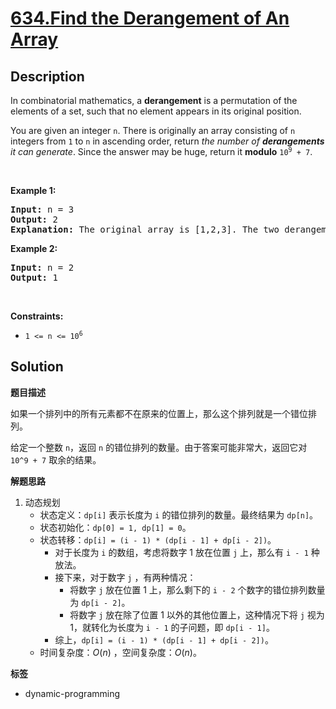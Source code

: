 # [634.Find the Derangement of An Array](https://leetcode.com/problems/find-the-derangement-of-an-array/description/)

## Description

<p>In combinatorial mathematics, a <strong>derangement</strong> is a permutation of the elements of a set, such that no element appears in its original position.</p>

<p>You are given an integer <code>n</code>. There is originally an array consisting of <code>n</code> integers from <code>1</code> to <code>n</code> in ascending order, return <em>the number of <strong>derangements</strong> it can generate</em>. Since the answer may be huge, return it <strong>modulo</strong> <code>10<sup>9</sup> + 7</code>.</p>

<p>&nbsp;</p>
<p><strong class="example">Example 1:</strong></p>

<pre>
<strong>Input:</strong> n = 3
<strong>Output:</strong> 2
<strong>Explanation:</strong> The original array is [1,2,3]. The two derangements are [2,3,1] and [3,1,2].
</pre>

<p><strong class="example">Example 2:</strong></p>

<pre>
<strong>Input:</strong> n = 2
<strong>Output:</strong> 1
</pre>

<p>&nbsp;</p>
<p><strong>Constraints:</strong></p>

<ul>
  <li><code>1 &lt;= n &lt;= 10<sup>6</sup></code></li>
</ul>

## Solution

**题目描述**

如果一个排列中的所有元素都不在原来的位置上，那么这个排列就是一个错位排列。

给定一个整数 `n`，返回 `n` 的错位排列的数量。由于答案可能非常大，返回它对 `10^9 + 7` 取余的结果。

**解题思路**

1. 动态规划
   - 状态定义：`dp[i]` 表示长度为 `i` 的错位排列的数量。最终结果为 `dp[n]`。
   - 状态初始化：`dp[0] = 1, dp[1] = 0`。
   - 状态转移：`dp[i] = (i - 1) * (dp[i - 1] + dp[i - 2])`。
     - 对于长度为 `i` 的数组，考虑将数字 1 放在位置 `j` 上，那么有 `i - 1` 种放法。
     - 接下来，对于数字 `j` ，有两种情况：
       - 将数字 `j` 放在位置 1 上，那么剩下的 `i - 2` 个数字的错位排列数量为 `dp[i - 2]`。
       - 将数字 `j` 放在除了位置 1 以外的其他位置上，这种情况下将 `j` 视为 1，就转化为长度为 `i - 1` 的子问题，即 `dp[i - 1]`。
     - 综上，`dp[i] = (i - 1) * (dp[i - 1] + dp[i - 2])`。
   - 时间复杂度：$O(n)$ ，空间复杂度：$O(n)$。

**标签**

- dynamic-programming
